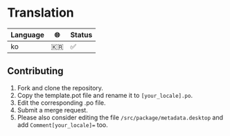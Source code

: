 # Translation

| Language | 🌐 | Status |
|-------|---|---|
| ko | 🇰🇷 | ✅ |

## Contributing

1. Fork and clone the repository.
2. Copy the template.pot file and rename it to `[your_locale].po`.
3. Edit the corresponding .po file.
4. Submit a merge request.
5. Please also consider editing the file `/src/package/metadata.desktop` and add `Comment[your_locale]=` too.